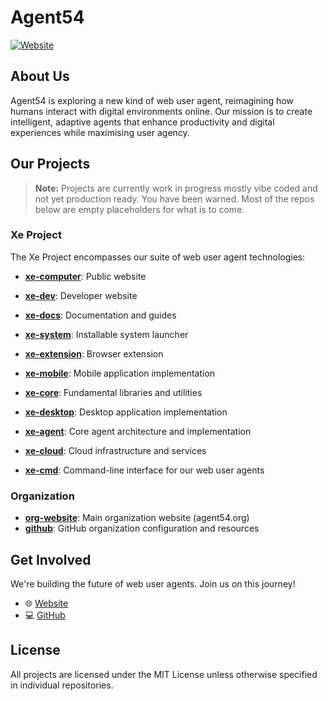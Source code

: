 # Agent54

[![Website](https://img.shields.io/badge/Website-agent54.org-blue)](https://agent54.org)

## About Us

Agent54 is exploring a new kind of web user agent, reimagining how humans interact with digital environments online. Our mission is to create intelligent, adaptive agents that enhance productivity and digital experiences while maximising user agency.

## Our Projects

> **Note:** Projects are currently work in progress mostly vibe coded and not yet production ready. You have been warned. Most of the repos below are empty placeholders for what is to come. 

### Xe Project

The Xe Project encompasses our suite of web user agent technologies:

- [**xe-computer**](https://github.com/agent54/xe-computer): Public website
- [**xe-dev**](https://github.com/agent54/xe-dev): Developer website
- [**xe-docs**](https://github.com/agent54/xe-docs): Documentation and guides

- [**xe-system**](https://github.com/agent54/xe-system): Installable system launcher
- [**xe-extension**](https://github.com/agent54/xe-extension): Browser extension
- [**xe-mobile**](https://github.com/agent54/xe-mobile): Mobile application implementation

- [**xe-core**](https://github.com/agent54/xe-core): Fundamental libraries and utilities
- [**xe-desktop**](https://github.com/agent54/xe-desktop): Desktop application implementation
- [**xe-agent**](https://github.com/agent54/xe-agent): Core agent architecture and implementation
- [**xe-cloud**](https://github.com/agent54/xe-cloud): Cloud infrastructure and services
- [**xe-cmd**](https://github.com/agent54/xe-cmd): Command-line interface for our web user agents

### Organization
- [**org-website**](https://github.com/agent54/org-website): Main organization website (agent54.org)
- [**github**](https://github.com/agent54/.github): GitHub organization configuration and resources

## Get Involved

We're building the future of web user agents. Join us on this journey!

- 🌐 [Website](https://agent54.org)
- 💻 [GitHub](https://github.com/agent54)

## License

All projects are licensed under the MIT License unless otherwise specified in individual repositories.
